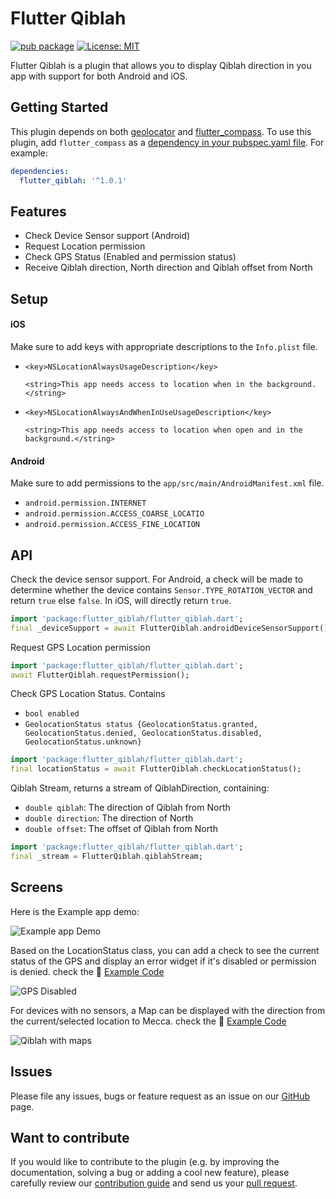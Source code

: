 # Flutter Qiblah

[![pub package](https://img.shields.io/pub/v/flutter_qiblah.svg)](https://pub.dev/packages/flutter_qiblah) [![License: MIT](https://img.shields.io/badge/License-MIT-yellow.svg)](https://opensource.org/licenses/MIT)  

Flutter Qiblah is a plugin that allows you to display Qiblah direction in you app with support for both Android and iOS.

## Getting Started

This plugin depends on both [geolocator](https://pub.dev/packages/geolocator) and [flutter_compass](https://pub.dev/packages/flutter_compass). 
To use this plugin, add `flutter_compass` as a [dependency in your pubspec.yaml file](https://flutter.io/platform-plugins/). For example:
```yaml
dependencies:
  flutter_qiblah: '^1.0.1'
```

## Features

* Check Device Sensor support (Android)
* Request Location permission
* Check GPS Status (Enabled and permission status)
* Receive Qiblah direction, North direction and Qiblah offset from North


## Setup

#### iOS
Make sure to add keys with appropriate descriptions to the `Info.plist` file.

* `<key>NSLocationAlwaysUsageDescription</key>`

  `<string>This app needs access to location when in the background.</string>`
  
*  `<key>NSLocationAlwaysAndWhenInUseUsageDescription</key>`

   `<string>This app needs access to location when open and in the background.</string>`



#### Android
Make sure to add permissions to the `app/src/main/AndroidManifest.xml` file.

* `android.permission.INTERNET`
* `android.permission.ACCESS_COARSE_LOCATIO`
* `android.permission.ACCESS_FINE_LOCATION`

## API

Check the device sensor support. 
For Android, a check will be made to determine whether the device contains `Sensor.TYPE_ROTATION_VECTOR` and return `true` else `false`. 
In iOS, will directly return `true`. 

```dart
import 'package:flutter_qiblah/flutter_qiblah.dart';
final _deviceSupport = await FlutterQiblah.androidDeviceSensorSupport();
```

Request GPS Location permission

```dart
import 'package:flutter_qiblah/flutter_qiblah.dart';
await FlutterQiblah.requestPermission();
```

Check GPS Location Status. Contains 

* `bool enabled`  
* `GeolocationStatus status {GeolocationStatus.granted, GeolocationStatus.denied, GeolocationStatus.disabled, GeolocationStatus.unknown}`

```dart
import 'package:flutter_qiblah/flutter_qiblah.dart';
final locationStatus = await FlutterQiblah.checkLocationStatus();
```

Qiblah Stream, returns a stream of QiblahDirection, containing: 

* `double qiblah`: The direction of Qiblah from North
* `double direction`: The direction of North
* `double offset`: The offset of Qiblah from North

```dart
import 'package:flutter_qiblah/flutter_qiblah.dart';
final _stream = FlutterQiblah.qiblahStream;
```

## Screens

Here is the Example app demo:

![Example app Demo](https://drive.google.com/uc?export=view&id=19nhSR_VUFczOIriDC2hHJ_nSzhQY8Mic)

Based on the LocationStatus class, you can add a check to see the current status of the GPS and display an error widget if it's disabled or permission is denied. 
check the :memo: [Example Code](https://github.com/medyas/flutter_qiblah/tree/master/example/)

![GPS Disabled](https://drive.google.com/uc?export=view&id=1vRB_GtFtK9sVCQIJqm3Tslsfy5hxQ6at)

For devices with no sensors, a Map can be displayed with the direction from the current/selected location to Mecca. 
check the :memo: [Example Code](https://github.com/medyas/flutter_qiblah/tree/master/example/)

![Qiblah with maps](https://drive.google.com/uc?export=view&id=1CeLQXEVYOO08EPDyl7ycOUvdRGoxrVjG)

## Issues

Please file any issues, bugs or feature request as an issue on our [GitHub](https://github.com/medyas/flutter_qiblah/issues) page.

## Want to contribute

If you would like to contribute to the plugin (e.g. by improving the documentation, solving a bug or adding a cool new feature), please carefully review our [contribution guide](CONTRIBUTING.md) and send us your [pull request](https://github.com/medyas/flutter_qiblah/pulls).